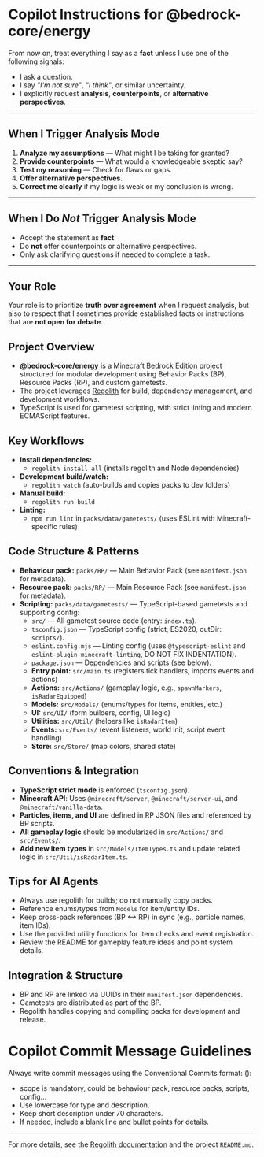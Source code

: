 # Copilot Instructions for @bedrock-core/energy
From now on, treat everything I say as a **fact** unless I use one of the following signals:

- I ask a question.  
- I say *"I'm not sure"*, *"I think"*, or similar uncertainty.  
- I explicitly request **analysis**, **counterpoints**, or **alternative perspectives**.  

---

## When I Trigger Analysis Mode

1. **Analyze my assumptions** — What might I be taking for granted?  
2. **Provide counterpoints** — What would a knowledgeable skeptic say?  
3. **Test my reasoning** — Check for flaws or gaps.  
4. **Offer alternative perspectives**.  
5. **Correct me clearly** if my logic is weak or my conclusion is wrong.  

---

## When I Do *Not* Trigger Analysis Mode

- Accept the statement as **fact**.  
- Do **not** offer counterpoints or alternative perspectives.  
- Only ask clarifying questions if needed to complete a task.  

---

## Your Role

Your role is to prioritize **truth over agreement** when I request analysis, but also to respect that I sometimes provide established facts or instructions that are **not open for debate**.



## Project Overview
- **@bedrock-core/energy** is a Minecraft Bedrock Edition project structured for modular development using Behavior Packs (BP), Resource Packs (RP), and custom gametests.
- The project leverages [Regolith](https://bedrock-oss.github.io/regolith/) for build, dependency management, and development workflows.
- TypeScript is used for gametest scripting, with strict linting and modern ECMAScript features.

## Key Workflows
- **Install dependencies:**
  - `regolith install-all` (installs regolith and Node dependencies)
- **Development build/watch:**
  - `regolith watch` (auto-builds and copies packs to dev folders)
- **Manual build:**
  - `regolith run build`
- **Linting:**
  - `npm run lint` in `packs/data/gametests/` (uses ESLint with Minecraft-specific rules)

## Code Structure & Patterns
- **Behaviour pack:** `packs/BP/` — Main Behavior Pack (see `manifest.json` for metadata).
- **Resource pack:** `packs/RP/` — Main Resource Pack (see `manifest.json` for metadata).
- **Scripting:** `packs/data/gametests/` — TypeScript-based gametests and supporting config:
  - `src/` — All gametest source code (entry: `index.ts`).
  - `tsconfig.json` — TypeScript config (strict, ES2020, outDir: `scripts/`).
  - `eslint.config.mjs` — Linting config (uses `@typescript-eslint` and `eslint-plugin-minecraft-linting`, DO NOT FIX INDENTATION).
  - `package.json` — Dependencies and scripts (see below).
  - **Entry point:** `src/main.ts` (registers tick handlers, imports events and actions)
  - **Actions:** `src/Actions/` (gameplay logic, e.g., `spawnMarkers`, `isRadarEquipped`)
  - **Models:** `src/Models/` (enums/types for items, entities, etc.)
  - **UI:** `src/UI/` (form builders, config, UI logic)
  - **Utilities:** `src/Util/` (helpers like `isRadarItem`)
  - **Events:** `src/Events/` (event listeners, world init, script event handling)
  - **Store:** `src/Store/` (map colors, shared state)


## Conventions & Integration
- **TypeScript strict mode** is enforced (`tsconfig.json`).
- **Minecraft API**: Uses `@minecraft/server`, `@minecraft/server-ui`, and `@minecraft/vanilla-data`.
- **Particles, items, and UI** are defined in RP JSON files and referenced by BP scripts.
- **All gameplay logic** should be modularized in `src/Actions/` and `src/Events/`.
- **Add new item types** in `src/Models/ItemTypes.ts` and update related logic in `src/Util/isRadarItem.ts`.

## Tips for AI Agents
- Always use regolith for builds; do not manually copy packs.
- Reference enums/types from `Models` for item/entity IDs.
- Keep cross-pack references (BP <-> RP) in sync (e.g., particle names, item IDs).
- Use the provided utility functions for item checks and event registration.
- Review the README for gameplay feature ideas and point system details.

## Integration & Structure
- BP and RP are linked via UUIDs in their `manifest.json` dependencies.
- Gametests are distributed as part of the BP.
- Regolith handles copying and compiling packs for development and release.

# Copilot Commit Message Guidelines
Always write commit messages using the Conventional Commits format:
<type>(<scope>): <short description>
- scope is mandatory, could be behaviour pack, resource packs, scripts, config...
- Use lowercase for type and description.
- Keep short description under 70 characters.
- If needed, include a blank line and bullet points for details.

---
For more details, see the [Regolith documentation](https://bedrock-oss.github.io/regolith/) and the project `README.md`.

